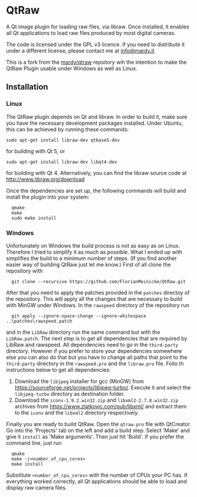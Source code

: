# QtRaw

A Qt image plugin for loading raw files, via libraw. Once installed, it enables all Qt applications to load raw files produced by most digital cameras.

The code is licensed under the GPL v3 licence. If you need to distribute it under a different license, please contact me at info@mardy.it

This is a fork from the [mardy/qtraw](https://github.com/mardy/qtraw) repsitory wih the intention to make the QtRaw Plugin usable under Windows as well as Linux. 

## Installation

### Linux
The QtRaw plugin depends on Qt and libraw. In order to build it, make sure you have the necessary development packages installed. Under Ubuntu, this can be achieved by running these commands: 

    sudo apt-get install libraw-dev qtbase5-dev

for building with Qt 5, or 

    sudo apt-get install libraw-dev libqt4-dev

for building with Qt 4.
Alternatively, you can find the libraw source code at
http://www.libraw.org/download


Once the dependencies are set up, the following commands will build and install the plugin into your system:

      qmake  
      make  
      sudo make install  


### Windows
Unfortunately on Windows the build process is not as easy as on Linux. Therefore I tried to simplify it as much as possible. What I ended up with simplifies the build to a minimum number of steps. (If you find another easier way of building QtRaw just let me know.) 
First of all clone the repository with

      git clone --recursive https://github.com/FlorianMeinicke/QtRaw.git  

After that you need to apply the patches provided in the `patches` directoy of the repository. This will apply all the changes that are necessary to build with MinGW under Windows. In the `rawspeed` directory of the repository run

      git apply --ignore-space-change --ignore-whitespace ..\patches\rawspeed.patch 

and in the `LibRaw` directory run the same command but with the `LibRaw.patch`. 
The next step is to get all dependencies that are required by LibRaw and rawspeed. All dependencies need to go in the `third-party` directory. However if you prefer to store your dependencies somewhere else you can also do that but you have to change all paths that point to the `third-party` directory in the `rawspeed.pro` and the `libraw.pro` file. Follo th instructions below to get all dependencies:
1. Download the `libjpeg` installer for gcc (MinGW) from https://sourceforge.net/projects/libjpeg-turbo/. Execute it and select the `libjpeg-turbo` directory as destination folder.
2. Download the `iconv-1.9.2.win32.zip` and `libxml2-2.7.8.win32.zip` archives from https://www.zlatkovic.com/pub/libxml/ and extract them to the `iconv` and the `libxml2` directory respectively.

Finally you are ready to build QtRaw. Open the `qtraw.pro` file with QtCreator. Go into the 'Projects' tab on the left and add a build step. Select 'Make' and give it `install` as 'Make arguments'. Then just hit 'Build'. If you prefer the command line, just run

      qmake
      make -j<number_of_cpu_cores>
      make install

Substitute `<number_of_cpu_cores>` with the number of CPUs your PC has.
If everything worked correctly, all Qt applications should be able to load and display raw camera files.
